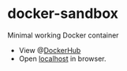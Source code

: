 # docker-sandbox
Minimal working Docker container

- View @[DockerHub]
- Open [localhost] in browser.

[DockerHub]: https://hub.docker.com/repository/docker/ukoloff/www
[localhost]: http://localhost

